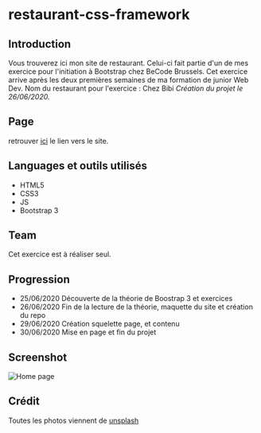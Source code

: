 # restaurant-css-framework

## Introduction
Vous trouverez ici mon site de restaurant.
Celui-ci fait partie d'un de mes exercice pour l'initiation à Bootstrap chez BeCode Brussels.
Cet exercice arrive après les deux premières semaines de ma formation de junior Web Dev.
Nom du restaurant pour l'exercice : Chez Bibi
*Création du projet le 26/06/2020.*

## Page 
retrouver [ici](https://mathieuherbos.github.io/restaurant-css-framework/) le lien vers le site.

## Languages et outils utilisés 
- HTML5
- CSS3
- JS
- Bootstrap 3

## Team
Cet exercice est à réaliser seul.

## Progression 
- 25/06/2020 Découverte de la théorie de Boostrap 3 et exercices 
- 26/06/2020 Fin de la lecture de la théorie, maquette du site et création du repo
- 29/06/2020 Création squelette page, et contenu
- 30/06/2020 Mise en page et fin du projet

## Screenshot 
![Home page](/images/capture2.jpg)

## Crédit 

Toutes les photos viennent de [unsplash](https://unsplash.com/)
